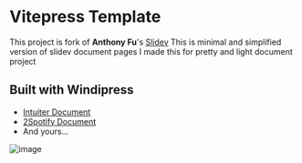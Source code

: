 # Vitepress Template 
This project is fork of **Anthony Fu**'s [Slidev](https://github.com/slidevjs/docs)
This is minimal and simplified version of slidev document pages
I made this for pretty and light document project

## Built with Windipress
- [Intuiter Document](https://intuiter.seongland.com)
- [2Spotify Document](https://2spotify.seongland.com)
- And yours...


![image](https://user-images.githubusercontent.com/27716524/122531144-30d79180-d05a-11eb-8302-cf58f10ef1b2.png)

